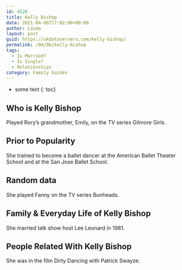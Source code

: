 ```yaml
---
id: 4526
title: Kelly Bishop
date: 2021-04-06T17:02:00+00:00
author: Laima
layout: post
guid: https://ukdataservers.com/kelly-bishop/
permalink: /04/06/kelly-bishop
tags:
  - Is Married?
  - Is Single?
  - Relationships
category: Family Guides
---
```


* some text
{: toc}


## Who is Kelly Bishop
                  
                  
                  
Played Rory&#8217;s grandmother, Emily, on the TV series Gilmore Girls.
                  
              
            
              
            
                
                
                
## Prior to Popularity
                  
                  
                  
She trained to become a ballet dancer at the American Ballet Theater School and at the San Jose Ballet School.
                  
              
            
              
            
                
                
                
## Random data
                  
                  
                  
She played Fanny on the TV series Bunheads.
                  
              
            
              
            
                
                
                
## Family & Everyday Life of Kelly Bishop
                  
                  
                  
She married talk show host Lee Leonard in 1981.
                  
              
            
              
            
                
                
                
## People Related With Kelly Bishop
                  
                  
                  
She was in the film Dirty Dancing with Patrick Swayze.
                  
              
            
              
            
                
              
            
              
              
            
            
              
            
          
          
          